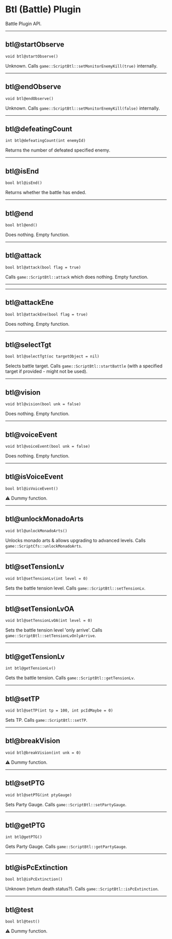 # Btl (Battle) Plugin

Battle Plugin API.

---

## btl@startObserve

`void btl@startObserve()`

Unknown. Calls `game::ScriptBtl::setMonitorEnemyKill(true)` internally.

---

## btl@endObserve

`void btl@endObserve()`

Unknown. Calls `game::ScriptBtl::setMonitorEnemyKill(false)` internally.

---

## btl@defeatingCount

`int btl@defeatingCount(int enemyId)`

Returns the number of defeated specified enemy.

---

## btl@isEnd

`bool btl@isEnd()`

Returns whether the battle has ended.

---

## btl@end

`bool btl@end()`

Does nothing. Empty function.

---

## btl@attack

`bool btl@attack(bool flag = true)`

Calls `game::ScriptBtl::attack` which does nothing. Empty function.

---

---

## btl@attackEne

`bool btl@attackEne(bool flag = true)`

Does nothing. Empty function.

---

## btl@selectTgt

`bool btl@selectTgt(oc targetObject = nil)`

Selects battle target. Calls `game::ScriptBtl::startBattle` (with a specified target if provided - might not be used).

---

## btl@vision

`void btl@vision(bool unk = false)`

Does nothing. Empty function.

---

## btl@voiceEvent

`void btl@voiceEvent(bool unk = false)`

Does nothing. Empty function.

---

## btl@isVoiceEvent

`bool btl@isVoiceEvent()`

:warning: Dummy function.

---

## btl@unlockMonadoArts

`void btl@unlockMonadoArts()`

Unlocks monado arts & allows upgrading to advanced levels. Calls `game::ScriptCfs::unlockMonadoArts`.

---

## btl@setTensionLv

`void btl@setTensionLv(int level = 0)`

Sets the battle tension level. Calls `game::ScriptBtl::setTensionLv`.

---


## btl@setTensionLvOA

`void btl@setTensionLvOA(int level = 0)`

Sets the battle tension level 'only arrive'. Calls `game::ScriptBtl::setTensionLvOnlyArrive`.

---

## btl@getTensionLv

`int btl@getTensionLv()`

Gets the battle tension. Calls `game::ScriptBtl::getTensionLv`.

---

## btl@setTP

`void btl@setTP(int tp = 100, int pcIdMaybe = 0)`

Sets TP. Calls `game::ScriptBtl::setTP`.

---

## btl@breakVision

`void btl@breakVision(int unk = 0)`

:warning: Dummy function.

---

## btl@setPTG

`void btl@setPTG(int ptyGauge)`

Sets Party Gauge. Calls `game::ScriptBtl::setPartyGauge`.

---

## btl@getPTG

`int btl@getPTG()`

Gets Party Gauge. Calls `game::ScriptBtl::getPartyGauge`.

---

## btl@isPcExtinction

`bool btl@isPcExtinction()`

Unknown (return death status?). Calls `game::ScriptBtl::isPcExtinction`.

---

## btl@test

`bool btl@test()`

:warning: Dummy function.

